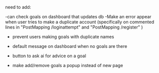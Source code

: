 need to add:

-can check goals on dashboard that updates db
-Make an error appear when user tries to make a duplicate account (specifically on commented lines in "PostMapping /loginattempt" and "PostMapping /register" )

- <Somewhat Optional> prevent users making goals with duplicate names

- <Optional> default message on dashboard when no goals are there
- <Very Optional> button to ask ai for advice on a goal
- <Very Optional> make add/remove goals a popup instead of new page
